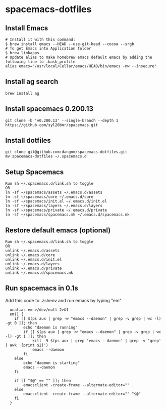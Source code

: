 # spacemacs-dotfiles
## Install Emacs
    # Install it with this command:
    $ brew install emacs --HEAD --use-git-head --cocoa --srgb
    # To get Emacs into Application folder 
    $ brew linkapps
    # Update alias to make homebrew emacs default emacs by adding the following line to .bash_profile
    alias emacs="/usr/local/Cellar/emacs/HEAD/bin/emacs -nw --insecure"
## Install ag search
    brew install ag
## Install spacemacs 0.200.13
    git clone -b 'v0.200.13' --single-branch --depth 1  https://github.com/syl20bnr/spacemacs.git
## Install dotfiles
    git clone git@github.com:dangnm/spacemacs-dotfiles.git
    mv spacemacs-dotfiles ~/.spacemacs.d
## Setup Spacemacs
    Run sh ~/.spacemacs.d/link.sh to toggle
    OR 
    ln -sf ~/spacemacs/assets ~/.emacs.d/assets
    ln -sf ~/spacemacs/core ~/.emacs.d/core
    ln -sf ~/spacemacs/init.el ~/.emacs.d/init.el
    ln -sf ~/spacemacs/layers ~/.emacs.d/layers
    ln -sf ~/spacemacs/private ~/.emacs.d/private
    ln -sf ~/spacemacs/spacemacs.mk ~/.emacs.d/spacemacs.mk

## Restore default emacs (optional)
    Run sh ~/.spacemacs.d/link.sh to toggle
    OR 
    unlink ~/.emacs.d/assets
    unlink ~/.emacs.d/core
    unlink ~/.emacs.d/init.el
    unlink ~/.emacs.d/layers
    unlink ~/.emacs.d/private
    unlink ~/.emacs.d/spacemacs.mk

## Run spacemacs in 0.1s
Add this code to .zshenv and run emacs by typing "em"

```
  unalias em >/dev/null 2>&1
  em() {
    if [[ $(ps aux | grep -w "emacs --daemon" | grep -v grep | wc -l) -gt 0 ]]; then
        echo "daemon is running"
        if [[ $(ps aux | grep -w "emacs --daemon" | grep -v grep | wc -l) -gt 1 ]]; then
            kill -9 $(ps aux | grep 'emacs --daemon' | grep -v 'grep' | awk '{print $2}')
            emacs --daemon
        fi
    else
        echo "daemon is starting"
        emacs --daemon
    fi

    if [[ "$@" == "" ]]; then
        emacsclient -create-frame --alternate-editor="" .
    else
        emacsclient -create-frame --alternate-editor="" "$@"
    fi
  }
```



